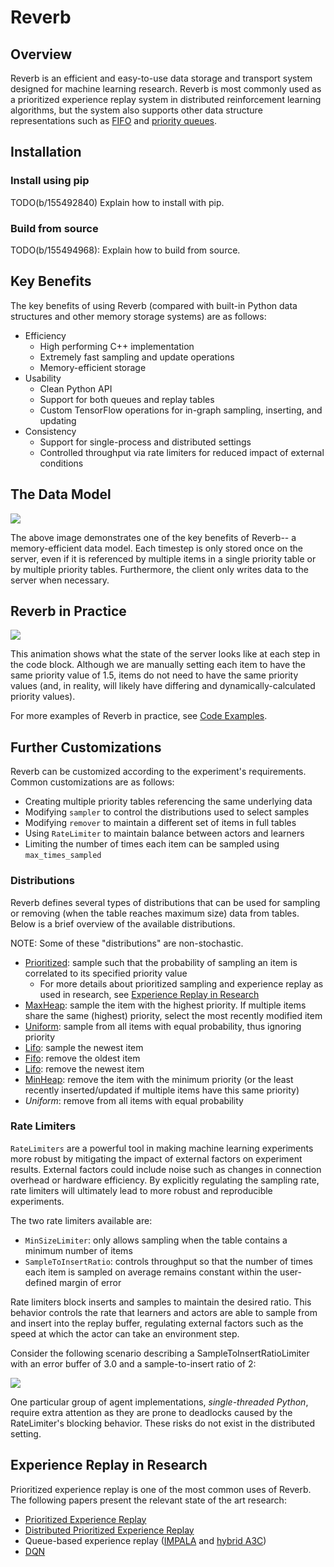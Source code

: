 # Reverb

## Overview

Reverb is an efficient and easy-to-use data storage and transport system
designed for machine learning research. Reverb is most commonly used as a
prioritized experience replay system in distributed reinforcement learning
algorithms, but the system also supports other data structure representations
such as
[FIFO](https://en.wikipedia.org/wiki/FIFO_\(computing_and_electronics\))
and
[priority queues](https://en.wikipedia.org/wiki/Priority_queue).

## Installation

### Install using pip
TODO(b/155492840) Explain how to install with pip.

### Build from source
TODO(b/155494968): Explain how to build from source.

## Key Benefits

The key benefits of using Reverb (compared with built-in Python data structures
and other memory storage systems) are as follows:

*   Efficiency
    *   High performing C++ implementation
    *   Extremely fast sampling and update operations
    *   Memory-efficient storage
*   Usability
    *   Clean Python API
    *   Support for both queues and replay tables
    *   Custom TensorFlow operations for in-graph sampling, inserting, and
        updating
*   Consistency
    *   Support for single-process and distributed settings
    *   Controlled throughput via rate limiters for reduced impact of external
        conditions

## The Data Model

![](/third_party/reverb/docs/animations/diagram2.svg)

The above image demonstrates one of the key benefits of Reverb-- a
memory-efficient data model. Each timestep is only stored once on the server,
even if it is referenced by multiple items in a single priority table or by
multiple priority tables. Furthermore, the client only writes data to the server
when necessary.

## Reverb in Practice

![](/third_party/reverb/docs/animations/diagram1.svg)

This animation shows what the state of the server looks like at each step in the
code block. Although we are manually setting each item to have the same priority
value of 1.5, items do not need to have the same priority values (and, in
reality, will likely have differing and dynamically-calculated priority values).


For more examples of Reverb in practice, see [Code Examples](#code-examples).

## Further Customizations

Reverb can be customized according to the experiment's requirements. Common
customizations are as follows:

*   Creating multiple priority tables referencing the same underlying data
*   Modifying `sampler` to control the distributions used to select samples
*   Modifying `remover` to maintain a different set of items in full tables
*   Using `RateLimiter` to maintain balance between actors and learners
*   Limiting the number of times each item can be sampled using
    `max_times_sampled`

### Distributions

Reverb defines several types of distributions that can be used for sampling or
removing (when the table reaches maximum size) data from tables. Below is a 
brief overview of the available distributions.

NOTE: Some of these "distributions" are non-stochastic.

  *   [Prioritized](https://arxiv.org/abs/1511.05952): sample such that the probability of sampling an item is
      correlated to its specified priority value
      *   For more details about prioritized sampling and experience replay as
          used in research, see
          [Experience Replay in Research](#experience-replay-in-research)
  *   [MaxHeap](https://en.wikipedia.org/wiki/Heap_\(data_structure\)): sample
      the item with the highest priority. If multiple items share the same
      (highest) priority, select the most recently modified item
  *   [Uniform](https://en.wikipedia.org/wiki/Uniform_distribution): sample
      from all items with equal probability, thus ignoring priority
  *   [Lifo](https://en.wikipedia.org/wiki/LIFO): sample the newest item
  *   [Fifo](https://en.wikipedia.org/wiki/FIFO_\(computing_and_electronics\)):
      remove the oldest item
  *   [Lifo](https://en.wikipedia.org/wiki/LIFO): remove the newest item
  *   [MinHeap](https://en.wikipedia.org/wiki/Heap_\(data_structure\)): remove
      the item with the minimum priority (or the least recently
      inserted/updated if multiple items have this same priority)
  *   *Uniform*: remove from all items with equal probability

### Rate Limiters

`RateLimiters` are a powerful tool in making machine learning experiments more
robust by mitigating the impact of external factors on experiment results.
External factors could include noise such as changes in connection overhead or
hardware efficiency. By explicitly regulating the sampling rate, rate limiters
will ultimately lead to more robust and reproducible experiments.

The two rate limiters available are:

-   `MinSizeLimiter`: only allows sampling when the table contains a minimum
    number of items
-   `SampleToInsertRatio`: controls throughput so that the number of times each
    item is sampled on average remains constant within the user-defined margin
    of error

Rate limiters block inserts and samples to maintain the desired ratio. This
behavior controls the rate that learners and actors are able to sample from and
insert into the replay buffer, regulating external factors such as the speed at
which the actor can take an environment step.

Consider the following scenario describing a SampleToInsertRatioLimiter with an
error buffer of 3.0 and a sample-to-insert ratio of 2:

![](/third_party/reverb/docs/animations/diagram3.svg)

One particular group of agent implementations, *single-threaded Python*, require
extra attention as they are prone to deadlocks caused by the RateLimiter's
blocking behavior. These risks do not exist in the distributed setting.

## Experience Replay in Research

Prioritized experience replay is one of the most common uses of Reverb. The
following papers present the relevant state of the art research:

*   [Prioritized Experience Replay](https://arxiv.org/abs/1511.05952)
*   [Distributed Prioritized Experience Replay](https://arxiv.org/abs/1803.00933)
*   Queue-based experience replay ([IMPALA](https://arxiv.org/abs/1802.01561)
    and [hybrid A3C](https://arxiv.org/abs/1611.06256))
*   [DQN](https://www.nature.com/articles/nature14236)

<!-- TODO(b/154938808): Add Code example(s) -->
